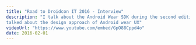 ```yaml
---
title: "Road to Droidcon IT 2016 - Interview"
description: "I talk about the Android Wear SDK during the second edition of DroidCon Turin. Me and Tiziano Basile, both member of GDG Bari,
talked about the design approach of Android wear UX"
videoUrl: "https://www.youtube.com/embed/GpO88Cppd4o"
date: 2016-02-01
---
```

